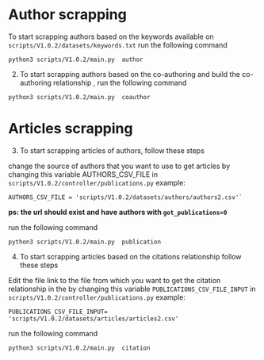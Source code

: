 # Author scrapping 

To start scrapping authors based on the keywords available on `scripts/V1.0.2/datasets/keywords.txt`  run the following command

```
python3 scripts/V1.0.2/main.py  author
```
2. To start scrapping authors based on the co-authoring and build the co-authoring relationship , run the following command
```
python3 scripts/V1.0.2/main.py  coauthor
```
# Articles scrapping

3. To start scrapping articles of authors, follow these steps

change the source of authors that you want to use to get articles by changing this variable AUTHORS_CSV_FILE  in `scripts/V1.0.2/controller/publications.py`
 example:

```
AUTHORS_CSV_FILE = 'scripts/V1.0.2/datasets/authors/authors2.csv'`
``` 

**ps: the url should exist and have authors with `got_publications=0`**
  

run the following command
```
python3 scripts/V1.0.2/main.py  publication
```
4. To start scrapping articles based on the citations relationship follow these steps 

Edit the file link to the file from which you want to get the citation relationship in the by changing this variable `PUBLICATIONS_CSV_FILE_INPUT` in 
`scripts/V1.0.2/controller/publications.py` 
example: 

```
PUBLICATIONS_CSV_FILE_INPUT= 'scripts/V1.0.2/datasets/articles/articles2.csv'
```  

run the following command 
```
python3 scripts/V1.0.2/main.py  citation
```
 